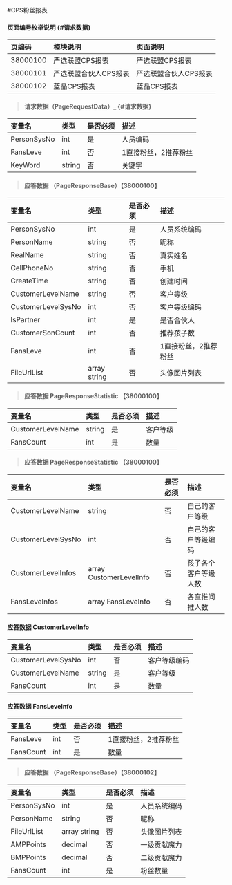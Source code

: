 #CPS粉丝报表

#### 页面编号枚举说明 {#请求数据}

| 页编码 | 模块说明 | 页面说明 |
| :--- | :--- | :--- |
| 38000100 | 严选联盟CPS报表 | 严选联盟CPS报表 |
| 38000101 | 严选联盟合伙人CPS报表 | 严选联盟合伙人CPS报表 |
| 38000102 | 蓝晶CPS报表 | 蓝晶CPS报表 |




> #### 请求数据（PageRequestData）_ {#请求数据}

| 变量名 | 类型 | 是否必须 | 描述 |
| :--- | :--- | :--- | :--- |
| PersonSysNo|int | 是 |人员编码 |
| FansLeve| int| 否 | 1直接粉丝，2推荐粉丝|
| KeyWord| string| 否 | 关键字|










> #### 应答数据 （PageResponseBase）【38000100】

| 变量名 | 类型 | 是否必须 | 描述 |
| :--- | :--- | :--- | :--- |
| PersonSysNo | int | 是 | 人员系统编码 |
| PersonName | string | 否 | 昵称 |
| RealName | string | 否 | 真实姓名 |
| CellPhoneNo | string | 否 | 手机 |
| CreateTime| string | 否 | 创建时间 |
| CustomerLevelName| string | 否 | 客户等级 |
| CustomerLevelSysNo| int| 否 | 客户等级编码 |
| IsPartner| int | 是 |是否合伙人|
| CustomerSonCount| int| 否 | 推荐孩子数 |
| FansLeve| int| 否 | 1直接粉丝，2推荐粉丝|
| FileUrlList | array string | 否 | 头像图片列表 |


> #### 应答数据 PageResponseStatistic 【38000100】

| 变量名 | 类型 | 是否必须 | 描述 |
| :--- | :--- | :--- | :--- |
| CustomerLevelName| string| 是 | 客户等级|
| FansCount| int| 是 | 数量|


> #### 应答数据 PageResponseStatistic 【38000100】

| 变量名 | 类型 | 是否必须 | 描述 |
| :--- | :--- | :--- | :--- |
| CustomerLevelName| string | 否 | 自己的客户等级 |
| CustomerLevelSysNo| int| 否 | 自己的客户等级编码 |
| CustomerLevelInfos| array CustomerLevelInfo| 否 | 孩子各个客户等级人数 |
| FansLeveInfos| array FansLeveInfo| 否 | 各直推间推人数 |






#### 应答数据 CustomerLevelInfo

| 变量名 | 类型 | 是否必须 | 描述 |
| :--- | :--- | :--- | :--- |
| CustomerLevelSysNo| int| 否 | 客户等级编码 |
| CustomerLevelName| string| 是 | 客户等级|
| FansCount| int| 是 | 数量|

#### 应答数据 FansLeveInfo

| 变量名 | 类型 | 是否必须 | 描述 |
| :--- | :--- | :--- | :--- |
| FansLeve| int| 否 | 1直接粉丝，2推荐粉丝|
| FansCount| int| 是 | 数量|


> #### 应答数据 （PageResponseBase）【38000102】

| 变量名 | 类型 | 是否必须 | 描述 |
| :--- | :--- | :--- | :--- |
| PersonSysNo | int | 是 | 人员系统编码 |
| PersonName | string | 否 | 昵称 |
| FileUrlList | array string | 否 | 头像图片列表 |
| AMPPoints| decimal | 否 | 一级贡献魔力|
| BMPPoints| decimal | 否 | 二级贡献魔力|
| FansCount| int| 是 | 粉丝数量|









